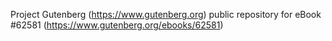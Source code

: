 Project Gutenberg (https://www.gutenberg.org) public repository for eBook #62581 (https://www.gutenberg.org/ebooks/62581)
